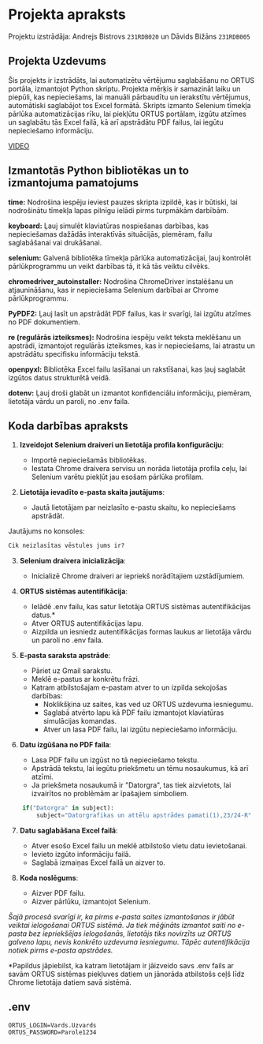 # **Projekta apraksts**

Projektu izstrādāja: Andrejs Bistrovs ``` 231RDB020 ``` un Dāvids Bižāns ```231RDB005```

## **Projekta Uzdevums**
Šis projekts ir izstrādāts, lai automatizētu vērtējumu saglabāšanu no ORTUS portāla, izmantojot Python skriptu. Projekta mērķis ir samazināt laiku un piepūli, kas nepieciešams, lai manuāli pārbaudītu un ierakstītu vērtējumus, automātiski saglabājot tos Excel formātā. Skripts izmanto Selenium tīmekļa pārlūka automatizācijas rīku, lai piekļūtu ORTUS portālam, izgūtu atzīmes un saglabātu tās Excel failā, kā arī apstrādātu PDF failus, lai iegūtu nepieciešamo informāciju.

[VIDEO](https://drive.google.com/file/d/1ePLEQAcPl5c7NU0yorzZgYRszyOqhB_x/view)

## **Izmantotās Python bibliotēkas un to izmantojuma pamatojums**
**time:** Nodrošina iespēju ieviest pauzes skripta izpildē, kas ir būtiski, lai nodrošinātu tīmekļa lapas pilnīgu ielādi pirms turpmākām darbībām.

**keyboard:** Ļauj simulēt klaviatūras nospiešanas darbības, kas nepieciešamas dažādās interaktīvās situācijās, piemēram, failu saglabāšanai vai drukāšanai.

**selenium:** Galvenā bibliotēka tīmekļa pārlūka automatizācijai, ļauj kontrolēt pārlūkprogrammu un veikt darbības tā, it kā tās veiktu cilvēks.

**chromedriver_autoinstaller:** Nodrošina ChromeDriver instalēšanu un atjaunināšanu, kas ir nepieciešama Selenium darbībai ar Chrome pārlūkprogrammu.

**PyPDF2:** Ļauj lasīt un apstrādāt PDF failus, kas ir svarīgi, lai izgūtu atzīmes no PDF dokumentiem.

**re (regulārās izteiksmes):** Nodrošina iespēju veikt teksta meklēšanu un apstrādi, izmantojot regulārās izteiksmes, kas ir nepieciešams, lai atrastu un apstrādātu specifisku informāciju tekstā.

**openpyxl:** Bibliotēka Excel failu lasīšanai un rakstīšanai, kas ļauj saglabāt izgūtos datus strukturētā veidā.

**dotenv:** Ļauj droši glabāt un izmantot konfidenciālu informāciju, piemēram, lietotāja vārdu un paroli, no .env faila.

## **Koda darbības apraksts**

1. **Izveidojot Selenium draiveri un lietotāja profila konfigurāciju**:
   - Importē nepieciešamās bibliotēkas.
   - Iestata Chrome draivera servisu un norāda lietotāja profila ceļu, lai Selenium varētu piekļūt jau esošam pārlūka profilam.

2. **Lietotāja ievadīto e-pasta skaita jautājums**:
   - Jautā lietotājam par neizlasīto e-pastu skaitu, ko nepieciešams apstrādāt.

Jautājums no konsoles:
```python
Cik neizlasītas vēstules jums ir?
```
3. **Selenium draivera inicializācija**:
   - Inicializē Chrome draiveri ar iepriekš norādītajiem uzstādījumiem.

4. **ORTUS sistēmas autentifikācija**:
   - Ielādē .env failu, kas satur lietotāja ORTUS sistēmas autentifikācijas datus.*
   - Atver ORTUS autentifikācijas lapu.
   - Aizpilda un iesniedz autentifikācijas formas laukus ar lietotāja vārdu un paroli no .env faila.

5. **E-pasta saraksta apstrāde**:
   - Pāriet uz Gmail sarakstu.
   - Meklē e-pastus ar konkrētu frāzi.
   - Katram atbilstošajam e-pastam atver to un izpilda sekojošas darbības:
     - Noklikšķina uz saites, kas ved uz ORTUS uzdevuma iesniegumu.
     - Saglabā atvērto lapu kā PDF failu izmantojot klaviatūras simulācijas komandas.
     - Atver un lasa PDF failu, lai izgūtu nepieciešamo informāciju.

6. **Datu izgūšana no PDF faila**:
   - Lasa PDF failu un izgūst no tā nepieciešamo tekstu.
   - Apstrādā tekstu, lai iegūtu priekšmetu un tēmu nosaukumus, kā arī atzīmi.
   - Ja priekšmeta nosaukumā ir "Datorgra", tas tiek aizvietots, lai izvairītos no problēmām ar īpašajiem simboliem.
```python
    if("Datorgra" in subject):
        subject="Datorgrafikas un attēlu apstrādes pamati(1),23/24-R"
```
7. **Datu saglabāšana Excel failā**:
   - Atver esošo Excel failu un meklē atbilstošo vietu datu ievietošanai.
   - Ievieto izgūto informāciju failā.
   - Saglabā izmaiņas Excel failā un aizver to.

8. **Koda noslēgums**:
   - Aizver PDF failu.
   - Aizver pārlūku, izmantojot Selenium.

*Šajā procesā svarīgi ir, ka pirms e-pasta saites izmantošanas ir jābūt veiktai ielogošanai ORTUS sistēmā. Ja tiek mēģināts izmantot saiti no e-pasta bez iepriekšējas ielogošanās, lietotājs tiks novirzīts uz ORTUS galveno lapu, nevis konkrēto uzdevuma iesniegumu. Tāpēc autentifikācija notiek pirms e-pasta apstrādes.* 

*Papildus jāpiebilst, ka katram lietotājam ir jāizveido savs .env fails ar savām ORTUS sistēmas piekļuves datiem un jānorāda atbilstošs ceļš līdz Chrome lietotāja datiem savā sistēmā.
## .env
```env
ORTUS_LOGIN=Vards.Uzvards
ORTUS_PASSWORD=Parole1234
